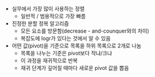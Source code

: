 - 실무에서 가장 많이 사용하는 정렬
	- 일반적 / 범용적으로 가장 빠름
- 진정한 분할 정복 알고리즘
	- 모든 요소를 방문함(decrease - and-counquer와의 차이)
	- 복잡도에 logr가 있다는 것에서 알 수 있음
- 어떤 값(pivot)을 기준으로 목록을 하위 목록으로 2개로 나눔
	- 목록을 나누는 기준은 pivot보다 작냐/크냐
	- 이 과정을 재귀적으로 반복
	- 재귀 단계가 깊어질 때마다 새로운 pivot 값을 뽑음

